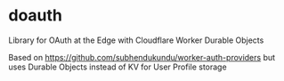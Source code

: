 # doauth
Library for OAuth at the Edge with Cloudflare Worker Durable Objects

Based on <https://github.com/subhendukundu/worker-auth-providers> but uses Durable Objects instead of KV for User Profile storage
